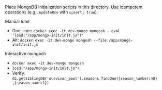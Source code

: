 Place MongoDB initialization scripts in this directory.
Use idempotent operations (e.g., `updateOne` with `upsert: true`).

Manual load

- One-liner: `docker exec -it dev-mongo mongosh --eval 'load("/app/mongo-init/init.js")'`
- Alt: `docker exec -it dev-mongo mongosh --file /app/mongo-init/init.js`

Interactive mongosh

- `docker exec -it dev-mongo mongosh`
- `load("/app/mongo-init/init.js")`
- Verify: `db.getSiblingDB('survivor_pool').seasons.findOne({season_number:48},{season_name:1})`
